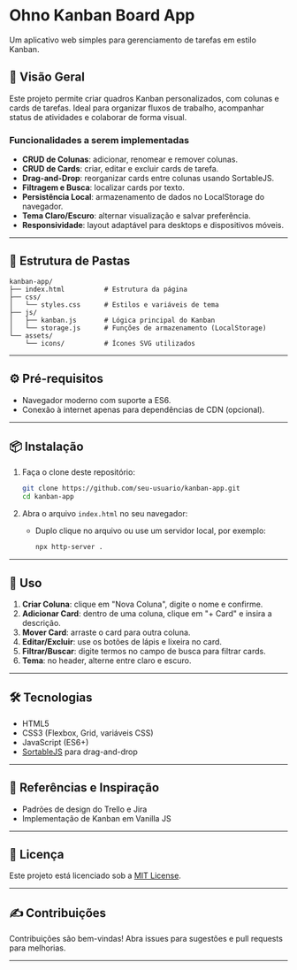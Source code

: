 # Ohno Kanban Board App

Um aplicativo web simples para gerenciamento de tarefas em estilo Kanban.

## 🚀 Visão Geral

Este projeto permite criar quadros Kanban personalizados, com colunas e cards de tarefas. Ideal para organizar fluxos de trabalho, acompanhar status de atividades e colaborar de forma visual.

### Funcionalidades a serem implementadas

* **CRUD de Colunas**: adicionar, renomear e remover colunas.
* **CRUD de Cards**: criar, editar e excluir cards de tarefa.
* **Drag-and-Drop**: reorganizar cards entre colunas usando SortableJS. 
* **Filtragem e Busca**: localizar cards por texto.
* **Persistência Local**: armazenamento de dados no LocalStorage do navegador.
* **Tema Claro/Escuro**: alternar visualização e salvar preferência.
* **Responsividade**: layout adaptável para desktops e dispositivos móveis.
  

---

## 📁 Estrutura de Pastas

```
kanban-app/
├── index.html          # Estrutura da página
├── css/
│   └── styles.css      # Estilos e variáveis de tema
├── js/
│   ├── kanban.js       # Lógica principal do Kanban
│   └── storage.js      # Funções de armazenamento (LocalStorage)
└── assets/
    └── icons/          # Ícones SVG utilizados
```

---

## ⚙️ Pré-requisitos

* Navegador moderno com suporte a ES6.
* Conexão à internet apenas para dependências de CDN (opcional).

---

## 📦 Instalação

1. Faça o clone deste repositório:

   ```bash
   git clone https://github.com/seu-usuario/kanban-app.git
   cd kanban-app
   ```

2. Abra o arquivo `index.html` no seu navegador:

   * Duplo clique no arquivo ou use um servidor local, por exemplo:

     ```bash
     npx http-server .
     ```

---

## 🚴 Uso

1. **Criar Coluna**: clique em "Nova Coluna", digite o nome e confirme.
2. **Adicionar Card**: dentro de uma coluna, clique em "+ Card" e insira a descrição.
3. **Mover Card**: arraste o card para outra coluna.
4. **Editar/Excluir**: use os botões de lápis e lixeira no card.
5. **Filtrar/Buscar**: digite termos no campo de busca para filtrar cards.
6. **Tema**: no header, alterne entre claro e escuro.

---

## 🛠️ Tecnologias

* HTML5
* CSS3 (Flexbox, Grid, variáveis CSS)
* JavaScript (ES6+)
* [SortableJS](https://github.com/SortableJS/Sortable) para drag-and-drop

---

## 📓 Referências e Inspiração

* Padrões de design do Trello e Jira
* Implementação de Kanban em Vanilla JS

---

## 📄 Licença

Este projeto está licenciado sob a [MIT License](LICENSE).

---

## ✍️ Contribuições

Contribuições são bem-vindas! Abra issues para sugestões e pull requests para melhorias.

---
